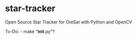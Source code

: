 # star-tracker
Open Source Star Tracker for OreSat with Python and OpenCV

To-Do:
	- make "__init__.py"?




